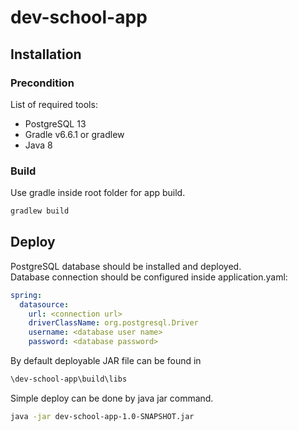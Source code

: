 # dev-school-app

## Installation
### Precondition
List of required tools:
<ul>
    <li>PostgreSQL 13</li>
    <li>Gradle v6.6.1 or gradlew</li>
    <li>Java 8</li>
</ul>

### Build

Use gradle inside root folder for app build.

```bash
gradlew build
```

## Deploy

PostgreSQL database should be installed and deployed.<br>
Database connection should be configured inside application.yaml:
```yaml
spring:
  datasource:
    url: <connection url>
    driverClassName: org.postgresql.Driver
    username: <database user name>
    password: <database password>
```

By default deployable JAR file can be found in
```bash
\dev-school-app\build\libs
```

Simple deploy can be done by java jar command.
```bash
java -jar dev-school-app-1.0-SNAPSHOT.jar
```